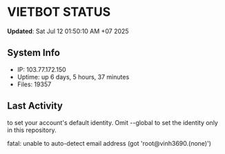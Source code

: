 # VIETBOT STATUS
**Updated**: Sat Jul 12 01:50:10 AM +07 2025

## System Info
- IP: 103.77.172.150
- Uptime: up 6 days, 5 hours, 37 minutes
- Files: 19357

## Last Activity

to set your account's default identity.
Omit --global to set the identity only in this repository.

fatal: unable to auto-detect email address (got 'root@vinh3690.(none)')
